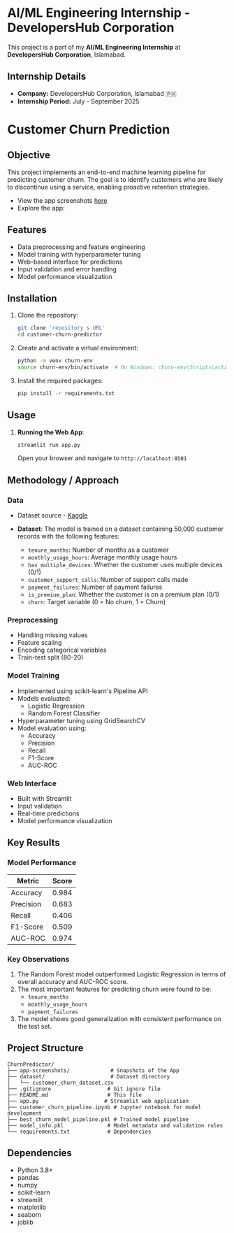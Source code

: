 # AI/ML Engineering Internship - DevelopersHub Corporation

This project is a part of my **AI/ML Engineering Internship** at **DevelopersHub Corporation**, Islamabad.

## Internship Details

- **Company:** DevelopersHub Corporation, Islamabad 🇵🇰
- **Internship Period:** July - September 2025

# Customer Churn Prediction

## Objective
This project implements an end-to-end machine learning pipeline for predicting customer churn. The goal is to identify customers who are likely to discontinue using a service, enabling proactive retention strategies.

- View the app screenshots [here](./app-screenshots)
- Explore the app: 

## Features
- Data preprocessing and feature engineering
- Model training with hyperparameter tuning
- Web-based interface for predictions
- Input validation and error handling
- Model performance visualization

## Installation

1. Clone the repository:
   ```bash
   git clone 'repository s URL'
   cd customer-churn-predictor
   ```

2. Create and activate a virtual environment:
   ```bash
   python -m venv churn-env
   source churn-env/bin/activate  # On Windows: churn-env\Scripts\activate
   ```

3. Install the required packages:
   ```bash
   pip install -r requirements.txt
   ```

## Usage

1. **Running the Web App**:
   ```bash
   streamlit run app.py
   ```
   Open your browser and navigate to `http://localhost:8501`

## Methodology / Approach

### Data

- Dataset source - [Kaggle](https://www.kaggle.com/datasets/smayanj/customer-churn-prediction-dataset)

- **Dataset**: The model is trained on a dataset containing 50,000 customer records with the following features:
  - `tenure_months`: Number of months as a customer
  - `monthly_usage_hours`: Average monthly usage hours
  - `has_multiple_devices`: Whether the customer uses multiple devices (0/1)
  - `customer_support_calls`: Number of support calls made
  - `payment_failures`: Number of payment failures
  - `is_premium_plan`: Whether the customer is on a premium plan (0/1)
  - `churn`: Target variable (0 = No churn, 1 = Churn)

### Preprocessing
- Handling missing values
- Feature scaling
- Encoding categorical variables
- Train-test split (80-20)

### Model Training
- Implemented using scikit-learn's Pipeline API
- Models evaluated:
  - Logistic Regression
  - Random Forest Classifier
- Hyperparameter tuning using GridSearchCV
- Model evaluation using:
  - Accuracy
  - Precision
  - Recall
  - F1-Score
  - AUC-ROC

### Web Interface
- Built with Streamlit
- Input validation
- Real-time predictions
- Model performance visualization

## Key Results

### Model Performance

| **Metric**   | **Score** |
|--------------|-----------|
| Accuracy     | 0.984     |
| Precision    | 0.683     |
| Recall       | 0.406     |
| F1-Score     | 0.509     |
| AUC-ROC      | 0.974     |

### Key Observations
1. The Random Forest model outperformed Logistic Regression in terms of overall accuracy and AUC-ROC score.
2. The most important features for predicting churn were found to be:
   - `tenure_months`
   - `monthly_usage_hours`
   - `payment_failures`
3. The model shows good generalization with consistent performance on the test set.

## Project Structure
```
ChurnPredictor/
├── app-screenshots/             # Snapshots of the App
├── dataset/                     # Dataset directory
│   └── customer_churn_dataset.csv
├── .gitignore                  # Git ignore file
├── README.md                   # This file
├── app.py                     # Streamlit web application
├── customer_churn_pipeline.ipynb # Jupyter notebook for model development
├── best_churn_model_pipeline.pkl # Trained model pipeline
├── model_info.pkl              # Model metadata and validation rules
└── requirements.txt            # Dependencies
```

## Dependencies
- Python 3.8+
- pandas
- numpy
- scikit-learn
- streamlit
- matplotlib
- seaborn
- joblib